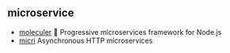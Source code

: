 ## microservice

- [moleculer](https://github.com/moleculerjs/moleculer) :rocket: Progressive microservices framework for Node.js
- [micri](https://github.com/turist-cloud/micri) Asynchronous HTTP microservices